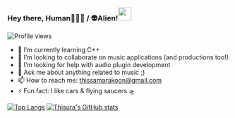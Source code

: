 ### Hey there, Human🧑🏽‍🚀 / 👽Alien!<img src="https://raw.githubusercontent.com/MartinHeinz/MartinHeinz/master/wave.gif" width="30px">
![Profile views](https://gpvc.arturio.dev/this8)

<!-- **this8/this8** is a ✨ _special_ ✨ repository because its `README.md` (this file) appears on your GitHub profile. -->

<!-- Here are some ideas to get you started: -->

<!-- - 🔭 I’m currently working on -->
- 🌱 I’m currently learning C++
- 👯 I’m looking to collaborate on music applications (and productions too!)
- 🤔 I’m looking for help with audio plugin development
- 💬 Ask me about anything related to music ;)
- 📫 How to reach me: thissamarakoon@gmail.com
- ⚡ Fun fact: I like cars & flying saucers 🛸
<!-- - 😄 Pronouns: ... -->
[![Top Langs](https://github-readme-stats.vercel.app/api/top-langs/?username=this8&hide=css,blade&layout=compact&theme=cobalt)](https://github.com/anuraghazra/github-readme-stats)
[![Thisura's GitHub stats](https://github-readme-stats.vercel.app/api?username=this8&count_private=true&show_icons=true&theme=cobalt)](https://github.com/anuraghazra/github-readme-stats)

